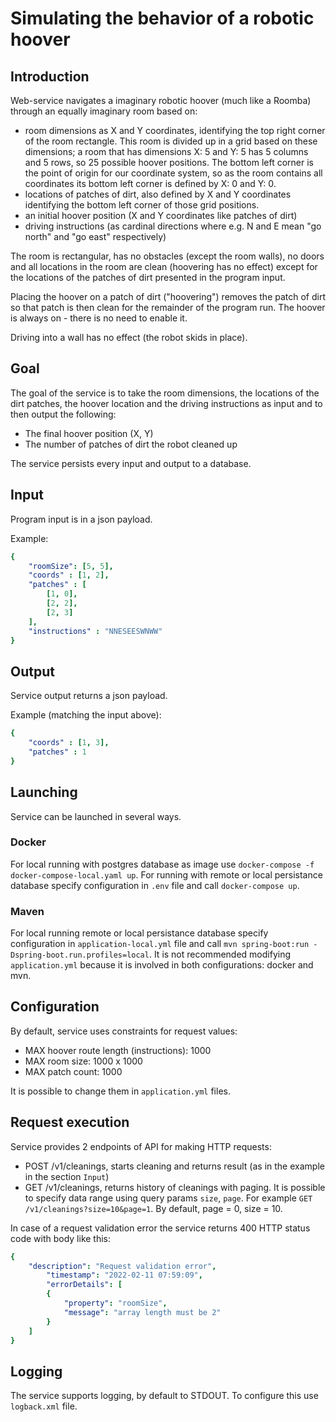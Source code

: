 Simulating the behavior of a robotic hoover
======================

## Introduction
Web-service navigates a imaginary robotic hoover (much like a Roomba) through an equally imaginary room based on:

- room dimensions as X and Y coordinates, identifying the top right corner of the room rectangle. This room is divided up in a grid based on these dimensions; a room that has dimensions X: 5 and Y: 5 has 5 columns and 5 rows, so 25 possible hoover positions. The bottom left corner is the point of origin for our coordinate system, so as the room contains all coordinates its bottom left corner is defined by X: 0 and Y: 0.
- locations of patches of dirt, also defined by X and Y coordinates identifying the bottom left corner of those grid positions.
- an initial hoover position (X and Y coordinates like patches of dirt)
- driving instructions (as cardinal directions where e.g. N and E mean "go north" and "go east" respectively)

The room is rectangular, has no obstacles (except the room walls), no doors and all locations in the room are clean (hoovering has no effect) except for the locations of the patches of dirt presented in the program input.

Placing the hoover on a patch of dirt ("hoovering") removes the patch of dirt so that patch is then clean for the remainder of the program run. The hoover is always on - there is no need to enable it.

Driving into a wall has no effect (the robot skids in place).

## Goal
The goal of the service is to take the room dimensions, the locations of the dirt patches, the hoover location and the driving instructions as input and to then output the following:

- The final hoover position (X, Y)
- The number of patches of dirt the robot cleaned up

The service persists every input and output to a database.

## Input
Program input is in a json payload.

Example:

```yml
{
    "roomSize": [5, 5],
    "coords" : [1, 2],
    "patches" : [
        [1, 0],
        [2, 2],
        [2, 3]
    ],
    "instructions" : "NNESEESWNWW"
}
```

## Output
Service output returns a json payload.

Example (matching the input above):

```yml
{
    "coords" : [1, 3],
    "patches" : 1
}
```

## Launching
Service can be launched in several ways.
### Docker
For local running with postgres database as image use `docker-compose -f docker-compose-local.yaml up`.
For running with remote or local persistance database specify configuration in `.env` file and call `docker-compose up`.

### Maven
For local running remote or local persistance database specify configuration in `application-local.yml` file and call `mvn spring-boot:run -Dspring-boot.run.profiles=local`.
It is not recommended modifying `application.yml` because it is involved in both configurations: docker and mvn.

## Configuration
By default, service uses constraints for request values:
- MAX hoover route length (instructions): 1000
- MAX room size: 1000 x 1000
- MAX patch count: 1000

It is possible to change them in `application.yml` files.

## Request execution
Service provides 2 endpoints of API for making HTTP requests:

- POST /v1/cleanings, starts cleaning and returns result (as in the example in the section `Input`)
- GET /v1/cleanings, returns history of cleanings with paging. It is possible to specify data range using query params `size`, `page`. For example `GET /v1/cleanings?size=10&page=1`. By default, page = 0, size = 10.  

In case of a request validation error the service returns 400 HTTP status code with body like this:

```yml
{
    "description": "Request validation error",
        "timestamp": "2022-02-11 07:59:09",
        "errorDetails": [
        {
            "property": "roomSize",
            "message": "array length must be 2"
        }
    ]
}
```

## Logging
The service supports logging, by default to STDOUT. To configure this use `logback.xml` file.